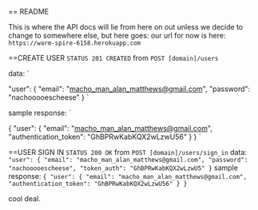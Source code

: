 == README

This is where the API docs will lie from here on out unless we decide to change
to somewhere else, but here goes:
our url for now is here: `https://warm-spire-6158.herokuapp.com`

==CREATE USER
`STATUS 201 CREATED`
from
`POST [domain]/users`

data:
`

"user": {
  "email": "macho_man_alan_matthews@gmail.com",
  "password": "nachooooescheese"
}
`

sample response:
`

{
    "user": {
        "email": "macho_man_alan_matthews@gmail.com",
        "authentication_token": "GhBPRwKabKQX2wLzwU56"
    }
}
`

==USER SIGN IN
`STATUS 200 OK`
from
`POST [domain]/users/sign_in`
data:
`
"user": {
  "email": "macho_man_alan_matthews@gmail.com",
  "password": "nachooooescheese",
  "token_auth": "GhBPRwKabKQX2wLzwU5"
}
`
sample response:
`
{
    "user": {
        "email": "macho_man_alan_matthews@gmail.com",
        "authentication_token": "GhBPRwKabKQX2wLzwU56"
    }
}
`

cool deal.